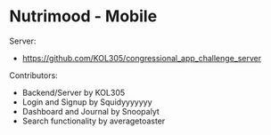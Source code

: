 # Nutrimood - Mobile
Server:
- https://github.com/KOL305/congressional_app_challenge_server

Contributors:
- Backend/Server by KOL305
- Login and Signup by Squidyyyyyyy
- Dashboard and Journal by Snoopalyt
- Search functionality by averagetoaster
